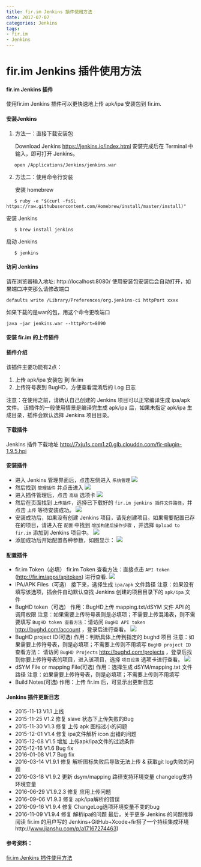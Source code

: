 ```yaml
---
title: fir.im Jenkins 插件使用方法
date: 2017-07-07
categories: Jenkins
tags:
- fir.im
- Jenkins
---
```


# fir.im Jenkins 插件使用方法

#### fir.im Jenkins 插件

使用fir.im Jenkins 插件可以更快速地上传 apk/ipa 安装包到 fir.im.


#### 安装Jenkins

1. 方法一：直接下载安装包

   Download Jenkins https://jenkins.io/index.html
   安装完成后在 Terminal 中输入，即可打开 Jenkins。

```
   open /Applications/Jenkins/jenkins.war
```

2. 方法二：使用命令行安装

   安装 homebrew

```
   $ ruby -e "$(curl -fsSL https://raw.githubusercontent.com/Homebrew/install/master/install)"
```

   安装 Jenkins

```
   $ brew install jenkins
```

   启动 Jenkins

```
   $ jenkins
```

#### 访问 Jenkins

请在浏览器输入地址:
http://localhost:8080/
使用安装包安装后会自动打开，如果端口冲突那么请修改端口

```
defaults write /Library/Preferences/org.jenkins-ci httpPort xxxx
```

如果下载的是war的包，用这个命令更改端口

```
java -jar jenkins.war --httpPort=8090
```

#### 安装 fir.im 的上传插件

#### 插件介绍

该插件主要功能有2点：

1. 上传 apk/ipa 安装包 到 fir.im
2. 上传符号表到 BugHD，方便查看混淆后的 Log 日志

注意：在使用之前，请确认自己创建的 Jenkins 项目可以正常编译生成 ipa/apk 文件。 该插件的一般使用情景是编译完生成 apk/ipa 后，如果未指定 apk/ipa 生成目录，插件会默认选择 Jenkins 项目目录。

#### 下载插件

Jenkins 插件下载地址 http://7xju1s.com1.z0.glb.clouddn.com/fir-plugin-1.9.5.hpi

#### 安装插件

- 进入 Jenkins 管理界面后，点击左侧进入 `系统管理`
  ![](../../../images/jenkins/jenkins-1.jpg)
- 然后找到 `管理插件` 并点击进入
  ![](../../../images/jenkins/jenkins-2.jpg)
- 进入插件管理后，点击 `高级` 选项卡
  ![](../../../images/jenkins/jenkins-3.jpg)
- 然后在页面找到 `上传插件`，选择已下载好的 `fir.im jenkins 插件文件路径`，并点击 `上传` 等待安装成功。
  ![](../../../images/jenkins/jenkins-4.jpg)
- 安装成功后，如果没有创建 Jenkins 项目，请先创建项目。如果需要配置已存在的项目，请进入在 `配置` 中找到 `增加构建后操作步骤` ，并选择 `Upload to fir.im` 添加到 Jenkins 项目中。
  ![](../../../images/jenkins/jenkins-5.jpg)
- 添加成功后开始配置各种参数，如图显示：
  ![](../../../images/jenkins/jenkins-6.jpg)

#### 配置插件

- fir.im Token（必填）
  fir.im Token 查看方法：直接点击 `API token` (http://fir.im/apps/apitoken) 进行查看.
  ![](../../../images/jenkins/plugins-1.jpg)
- IPA/APK Files（可选）
  接下来，选择生成 `ipa/apk` 文件路径
  注意：如果没有填写该选项，插会件自动默认查找 Jenkins 创建的项目目录下的 `apk/ipa` 文件
- BugHD token（可选）
  作用：BugHD上传 mapping.txt/dSYM 文件 API 的调用权限
  注意：如果需要上传符号表则是必填项；不需要上传混淆表，则不需要填写
  `BugHD token 查看方法`：请访问 `BugHD API token` http://bughd.com/account ，登录后进行查看。
  ![](../../../images/jenkins/plugins-3.jpg)
- BugHD project ID(可选)
  作用：判断具体上传到指定的 bughd 项目
  注意：如果需要上传符号表，则是必填项；不需要上传则不用填写
  `BugHD project ID` 查看方法： 请访问 `BugHD Projects` http://bughd.com/projects ，登录后找到你要上传符号表的项目，进入该项目，选择 `项目设置` 选项卡进行查看。
  ![](../../../images/jenkins/plugins-4.jpg)
- dSYM File or mapping File(可选)
  作用：选择生成 dSYM/mapping.txt 文件路径
  注意：如果需要上传符号表，则是必填项；不需要上传则不用填写
- Build Notes(可选)
  作用：上传 fir.im 后，可显示出更新日志

#### Jenkins 插件更新日志

- 2015-11-13 V1.1 上线
- 2015-11-25 V1.2 修复 slave 状态下上传失败的Bug
- 2015-11-30 V1.3 修复 上传 apk 图标过小的问题
- 2015-12-01 V1.4 修复 ipa文件解析 icon 出错的问题
- 2015-12-08 V1.5 增加 上传apk/ipa文件的过滤条件
- 2015-12-16 V1.6 Bug fix
- 2016-01-08 V1.7 Bug fix
- 2016-03-14 V1.9.1 修复 解析图标失败后导致无法上传 & 获取git log失败的问题
- 2016-03-18 V1.9.2 更新 dsym/mapping 路径支持环境变量 changelog支持环境变量
- 2016-06-29 V1.9.2.3 修复 应用上传问题
- 2016-09-06 V1.9.3 修复 apk/ipa解析的错误
- 2016-09-16 V1.9.4 修复 ChangeLog选项环境变量不变的bug
- 2016-11-09 V1.9.4 修复 解析ipa的问题
  最后，关于更多 Jenkins 的问题推荐阅读 fir.im 的用户写的 Jenkins+GitHub+Xcode+fir搭了一个持续集成环境http://www.jianshu.com/p/a17167274463)

#### 参考资料：

[fir.im Jenkins 插件使用方法](http://blog.fir.im/jenkins)
